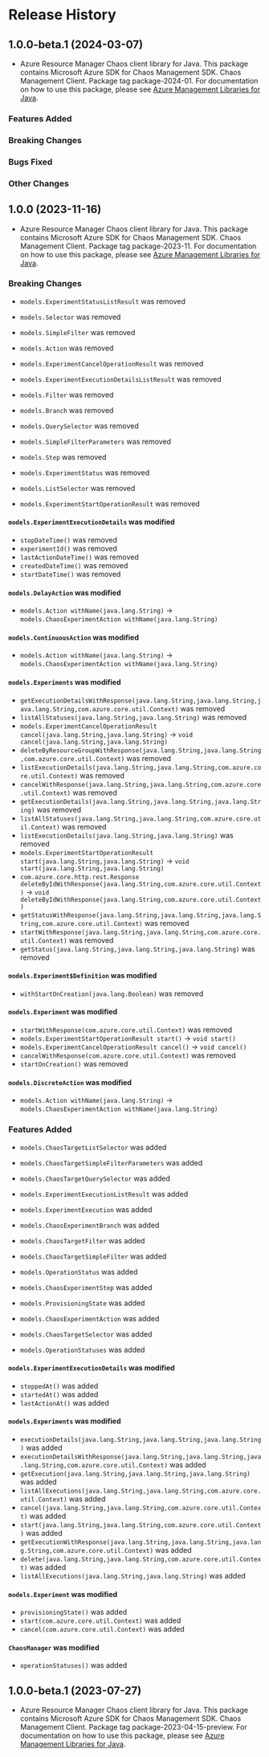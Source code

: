 # Release History

## 1.0.0-beta.1 (2024-03-07)

- Azure Resource Manager Chaos client library for Java. This package contains Microsoft Azure SDK for Chaos Management SDK. Chaos Management Client. Package tag package-2024-01. For documentation on how to use this package, please see [Azure Management Libraries for Java](https://aka.ms/azsdk/java/mgmt).

### Features Added

### Breaking Changes

### Bugs Fixed

### Other Changes

## 1.0.0 (2023-11-16)

- Azure Resource Manager Chaos client library for Java. This package contains Microsoft Azure SDK for Chaos Management SDK. Chaos Management Client. Package tag package-2023-11. For documentation on how to use this package, please see [Azure Management Libraries for Java](https://aka.ms/azsdk/java/mgmt).

### Breaking Changes

* `models.ExperimentStatusListResult` was removed

* `models.Selector` was removed

* `models.SimpleFilter` was removed

* `models.Action` was removed

* `models.ExperimentCancelOperationResult` was removed

* `models.ExperimentExecutionDetailsListResult` was removed

* `models.Filter` was removed

* `models.Branch` was removed

* `models.QuerySelector` was removed

* `models.SimpleFilterParameters` was removed

* `models.Step` was removed

* `models.ExperimentStatus` was removed

* `models.ListSelector` was removed

* `models.ExperimentStartOperationResult` was removed

#### `models.ExperimentExecutionDetails` was modified

* `stopDateTime()` was removed
* `experimentId()` was removed
* `lastActionDateTime()` was removed
* `createdDateTime()` was removed
* `startDateTime()` was removed

#### `models.DelayAction` was modified

* `models.Action withName(java.lang.String)` -> `models.ChaosExperimentAction withName(java.lang.String)`

#### `models.ContinuousAction` was modified

* `models.Action withName(java.lang.String)` -> `models.ChaosExperimentAction withName(java.lang.String)`

#### `models.Experiments` was modified

* `getExecutionDetailsWithResponse(java.lang.String,java.lang.String,java.lang.String,com.azure.core.util.Context)` was removed
* `listAllStatuses(java.lang.String,java.lang.String)` was removed
* `models.ExperimentCancelOperationResult cancel(java.lang.String,java.lang.String)` -> `void cancel(java.lang.String,java.lang.String)`
* `deleteByResourceGroupWithResponse(java.lang.String,java.lang.String,com.azure.core.util.Context)` was removed
* `listExecutionDetails(java.lang.String,java.lang.String,com.azure.core.util.Context)` was removed
* `cancelWithResponse(java.lang.String,java.lang.String,com.azure.core.util.Context)` was removed
* `getExecutionDetails(java.lang.String,java.lang.String,java.lang.String)` was removed
* `listAllStatuses(java.lang.String,java.lang.String,com.azure.core.util.Context)` was removed
* `listExecutionDetails(java.lang.String,java.lang.String)` was removed
* `models.ExperimentStartOperationResult start(java.lang.String,java.lang.String)` -> `void start(java.lang.String,java.lang.String)`
* `com.azure.core.http.rest.Response deleteByIdWithResponse(java.lang.String,com.azure.core.util.Context)` -> `void deleteByIdWithResponse(java.lang.String,com.azure.core.util.Context)`
* `getStatusWithResponse(java.lang.String,java.lang.String,java.lang.String,com.azure.core.util.Context)` was removed
* `startWithResponse(java.lang.String,java.lang.String,com.azure.core.util.Context)` was removed
* `getStatus(java.lang.String,java.lang.String,java.lang.String)` was removed

#### `models.Experiment$Definition` was modified

* `withStartOnCreation(java.lang.Boolean)` was removed

#### `models.Experiment` was modified

* `startWithResponse(com.azure.core.util.Context)` was removed
* `models.ExperimentStartOperationResult start()` -> `void start()`
* `models.ExperimentCancelOperationResult cancel()` -> `void cancel()`
* `cancelWithResponse(com.azure.core.util.Context)` was removed
* `startOnCreation()` was removed

#### `models.DiscreteAction` was modified

* `models.Action withName(java.lang.String)` -> `models.ChaosExperimentAction withName(java.lang.String)`

### Features Added

* `models.ChaosTargetListSelector` was added

* `models.ChaosTargetSimpleFilterParameters` was added

* `models.ChaosTargetQuerySelector` was added

* `models.ExperimentExecutionListResult` was added

* `models.ExperimentExecution` was added

* `models.ChaosExperimentBranch` was added

* `models.ChaosTargetFilter` was added

* `models.ChaosTargetSimpleFilter` was added

* `models.OperationStatus` was added

* `models.ChaosExperimentStep` was added

* `models.ProvisioningState` was added

* `models.ChaosExperimentAction` was added

* `models.ChaosTargetSelector` was added

* `models.OperationStatuses` was added

#### `models.ExperimentExecutionDetails` was modified

* `stoppedAt()` was added
* `startedAt()` was added
* `lastActionAt()` was added

#### `models.Experiments` was modified

* `executionDetails(java.lang.String,java.lang.String,java.lang.String)` was added
* `executionDetailsWithResponse(java.lang.String,java.lang.String,java.lang.String,com.azure.core.util.Context)` was added
* `getExecution(java.lang.String,java.lang.String,java.lang.String)` was added
* `listAllExecutions(java.lang.String,java.lang.String,com.azure.core.util.Context)` was added
* `cancel(java.lang.String,java.lang.String,com.azure.core.util.Context)` was added
* `start(java.lang.String,java.lang.String,com.azure.core.util.Context)` was added
* `getExecutionWithResponse(java.lang.String,java.lang.String,java.lang.String,com.azure.core.util.Context)` was added
* `delete(java.lang.String,java.lang.String,com.azure.core.util.Context)` was added
* `listAllExecutions(java.lang.String,java.lang.String)` was added

#### `models.Experiment` was modified

* `provisioningState()` was added
* `start(com.azure.core.util.Context)` was added
* `cancel(com.azure.core.util.Context)` was added

#### `ChaosManager` was modified

* `operationStatuses()` was added

## 1.0.0-beta.1 (2023-07-27)

- Azure Resource Manager Chaos client library for Java. This package contains Microsoft Azure SDK for Chaos Management SDK. Chaos Management Client. Package tag package-2023-04-15-preview. For documentation on how to use this package, please see [Azure Management Libraries for Java](https://aka.ms/azsdk/java/mgmt).
